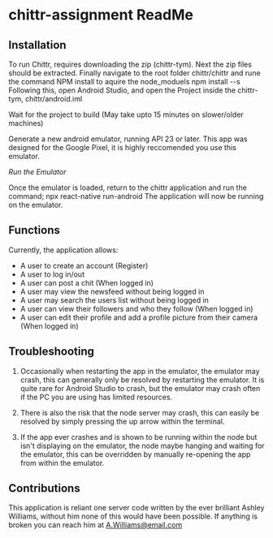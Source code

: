 # chittr-assignment ReadMe

## Installation

To run Chittr, requires downloading the zip (chittr-tym).
Next the zip files should be extracted.
Finally navigate to the root folder chittr/chittr and rune the command NPM install to aquire the node_moduels
npm install --s
Following this, open Android Studio, and open the Project inside the chittr-tym, chittr/android.iml

Wait for the project to build (May take upto 15 minutes on slower/older machines)

Generate a new android emulator, running API 23 or later. This app was designed for the Google Pixel, it is highly reccomended you use this emulator.

*Run the Emulator*

Once the emulator is loaded, return to the chittr application and run the command;
npx react-native run-android
The application will now be running on the emulator.




## Functions

Currently, the application allows:

* A user to create an account (Register)
* A user to log in/out
* A user can post a chit (When logged in)
* A user may view the newsfeed without being logged in
* A user may search the users list without being logged in
* A user can view their followers and who they follow (When logged in)
* A user can edit their profile and add a profile picture from their camera (When logged in)


## Troubleshooting
1. Occasionally when restarting the app in the emulator, the emulator may crash, this can generally only be resolved by restarting the emulator. It is quite rare for Android Studio to crash, but the emulator may crash often if the PC you are using has limited resources.

2. There is also the risk that the node server may crash, this can easily be resolved by simply pressing the up arrow within the terminal.

3. If the app ever crashes and is shown to be running within the node but isn't displaying on the emulator, the node maybe hanging and waiting for the emulator, this can be overridden by manually re-opening the app from within the emulator. 


## Contributions
This application is reliant one server code written by the ever brilliant Ashley Williams, without him none of this would have been possible. If anything is broken you can reach him at A.Williams@email.com